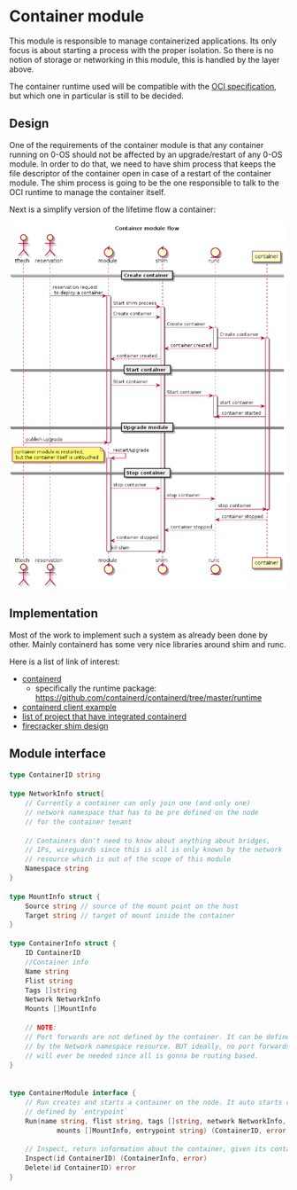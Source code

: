# Container module

This module is responsible to manage containerized applications.
Its only focus is about starting a process with the proper isolation. So there is no notion of storage or networking in this module, this is handled by the layer above.

The container runtime used will be compatible with the [OCI specification](https://github.com/opencontainers/runtime-spec), but which one in particular is still to be decided.

## Design

One of the requirements of the container module is that any container running on 0-OS should not be affected by an upgrade/restart of any 0-OS module.
In order to do that, we need to have shim process that keeps the file descriptor of the container open in case of a restart of the container module. The shim process is going to be the one responsible to talk to the OCI runtime to manage the container itself.

Next is a simplify version of the lifetime flow a container:

![flow](../../assets/Container_module_flow.png)

## Implementation

Most of the work to implement such a system as already been done by other. Mainly containerd has some very nice libraries around
shim and runc.

Here is a list of link of interest:
- [containerd](https://github.com/containerd/containerd)
  - specifically the runtime package: https://github.com/containerd/containerd/tree/master/runtime
- [containerd client example](https://github.com/containerd/containerd/blob/master/docs/getting-started.md)
- [list of project that have integrated containerd](https://github.com/containerd/containerd/blob/master/ADOPTERS.md)
- [firecracker shim design](https://github.com/firecracker-microvm/firecracker-containerd/blob/master/docs/shim-design.md)


## Module interface

```go
type ContainerID string

type NetworkInfo struct{
    // Currently a container can only join one (and only one)
    // network namespace that has to be pre defined on the node
    // for the container tenant
    
    // Containers don't need to know about anything about bridges,
    // IPs, wireguards since this is all is only known by the network
    // resource which is out of the scope of this module
    Namespace string
}

type MountInfo struct {
    Source string // source of the mount point on the host
    Target string // target of mount inside the container
}

type ContainerInfo struct {
    ID ContainerID
    //Container info
    Name string
    Flist string 
    Tags []string
    Network NetworkInfo
    Mounts []MountInfo

    // NOTE:
    // Port forwards are not defined by the container. It can be defined
    // by the Network namespace resource. BUT ideally, no port forwards 
    // will ever be needed since all is gonna be routing based.
}


type ContainerModule interface {
    // Run creates and starts a container on the node. It auto starts commnad line
    // defined by `entrypoint`
    Run(name string, flist string, tags []string, network NetworkInfo, 
            mounts []MountInfo, entrypoint string) (ContainerID, error)

    // Inspect, return information about the container, given its container id
    Inspect(id ContainerID) (ContainerInfo, error)
    Delete(id ContainerID) error
}
```